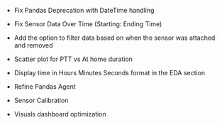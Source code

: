 - Fix Pandas Deprecation with DateTime handling 
- Fix Sensor Data Over Time (Starting: Ending Time)
- Add the option to filter data based on when the sensor was attached and removed
- Scatter plot for PTT vs At home duration
- Display time in Hours Minutes Seconds format in the EDA section

- Refine Pandas Agent
- Sensor Calibration
- Visuals dashboard optimization
